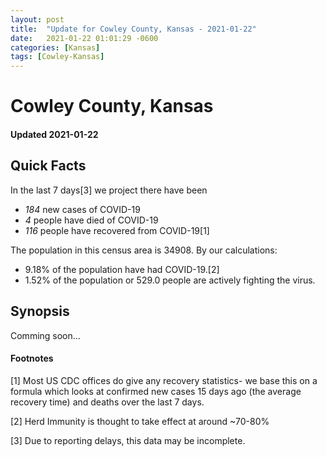 ```yaml
---
layout: post
title:  "Update for Cowley County, Kansas - 2021-01-22"
date:   2021-01-22 01:01:29 -0600
categories: [Kansas]
tags: [Cowley-Kansas]
---
```


# Cowley County, Kansas
#### Updated 2021-01-22

## Quick Facts

In the last 7 days[3] we project there have been
- *184* new cases of COVID-19
- *4* people have died of COVID-19
- *116* people have recovered from COVID-19[1]

The population in this census area is 34908. By our calculations:
- 9.18% of the population have had COVID-19.[2]
- 1.52% of the population or 529.0 people are actively fighting the virus.

## Synopsis

Comming soon...


#### Footnotes

[1] Most US CDC offices do give any recovery statistics- we base this on a formula which looks at confirmed new cases
15 days ago (the average recovery time) and deaths over the last 7 days.

[2] Herd Immunity is thought to take effect at around ~70-80%

[3] Due to reporting delays, this data may be incomplete.
 
    